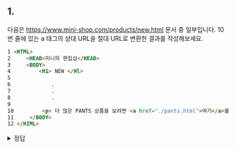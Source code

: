 ## 1. 
다음은 https://www.mini-shop.com/products/new.html 문서 중 일부입니다. 10번 줄에 있는 a 태그의 상대 URL을 절대 URL로 변환한 결과를 작성해보세요.

```html
1 <HTML>
2     <HEAD>미니의 편집샵</HEAD>
3     <BODY>
4         <H1> NEW </Hl>
5 
6             .
7             .
8             .
9 
10         <p> 더 많은 PANTS 상품을 보려면 <a href="./pants.html">여기</a>를 클릭하세요. </p>
11     </B0DY>
12 </HIML>
```

<details>
<summary>정답</summary>
<div>

https://www.mini-shop.com/products/pants.html

</div>
</details>